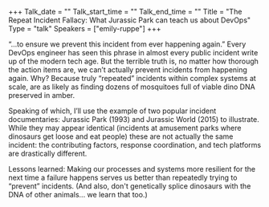 +++
Talk_date = ""
Talk_start_time = ""
Talk_end_time = ""
Title = "The Repeat Incident Fallacy: What Jurassic Park can teach us about DevOps"
Type = "talk"
Speakers = ["emily-ruppe"]
+++

“...to ensure we prevent this incident from ever happening again.” Every DevOps engineer has seen this phrase in almost every public incident write up of the modern tech age. But the terrible truth is, no matter how thorough the action items are, we can’t actually prevent incidents from happening again. Why? Because truly “repeated” incidents within complex systems at scale, are as likely as finding dozens of mosquitoes full of viable dino DNA preserved in amber.

Speaking of which, I’ll use the example of two popular incident documentaries: Jurassic Park (1993) and Jurassic World (2015) to illustrate. While they may appear identical (incidents at amusement parks where dinosaurs get loose and eat people) these are not actually the same incident: the contributing factors, response coordination, and tech platforms are drastically different.

Lessons learned: Making our processes and systems more resilient for the next time a failure happens serves us better than repeatedly trying to “prevent” incidents. (And also, don't genetically splice dinosaurs with the DNA of other animals... we learn that too.)
